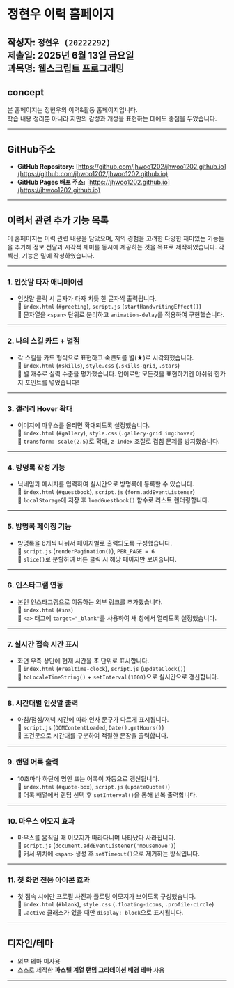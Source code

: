 # 정현우 이력 홈페이지

작성자: `정현우 (20222292)`  
제출일: 2025년 6월 13일 금요일  
과목명: 웹스크립트 프로그래밍  
---

## concept

본 홈페이지는 정현우의 이력&활동 홈페이지입니다.  
학습 내용 정리뿐 아니라 저만의 감성과 개성을 표현하는 데에도 중점을 두었습니다.

---

## GitHub주소

- **GitHub Repository:** [https://github.com/jhwoo1202/jhwoo1202.github.io](https://github.com/jhwoo1202/jhwoo1202.github.io)  
- **GitHub Pages 배포 주소:** [https://jhwoo1202.github.io](https://jhwoo1202.github.io)

---

## 이력서 관련 추가 기능 목록

이 홈페이지는 이력 관련 내용을 담았으며, 저의 경험을 고려한 다양한 재미있는 기능들을 추가해
정보 전달과 시각적 재미를 동시에 제공하는 것을 목표로 제작하였습니다.
각 섹션, 기능은 밑에 작성하였습니다.

---

### 1. 인삿말 타자 애니메이션  
- 인삿말 클릭 시 글자가 타자 치듯 한 글자씩 출력됩니다.  
📍 `index.html` (`#greeting`), `script.js` (`startHandwritingEffect()`)  
📎 문자열을 `<span>` 단위로 분리하고 `animation-delay`를 적용하여 구현했습니다.

---

### 2. 나의 스킬 카드 + 별점  
- 각 스킬을 카드 형식으로 표현하고 숙련도를 별(★)로 시각화했습니다.  
📍 `index.html` (`#skills`), `style.css` (`.skills-grid`, `.stars`)  
📎 별 개수로 실력 수준을 평가했습니다. 언어로만 모든것을 표현하기엔 아쉬워 한가지 포인트를 넣었습니다!

---

### 3. 갤러리 Hover 확대  
- 이미지에 마우스를 올리면 확대되도록 설정했습니다.  
📍 `index.html` (`#gallery`), `style.css` (`.gallery-grid img:hover`)  
📎 `transform: scale(2.5)`로 확대, `z-index` 조절로 겹침 문제를 방지했습니다.

---

### 4. 방명록 작성 기능  
- 닉네임과 메시지를 입력하여 실시간으로 방명록에 등록할 수 있습니다.  
📍 `index.html` (`#guestbook`), `script.js` (`form.addEventListener`)  
📎 `localStorage`에 저장 후 `loadGuestbook()` 함수로 리스트 렌더링합니다.

---

### 5. 방명록 페이징 기능  
- 방명록을 6개씩 나눠서 페이지별로 출력되도록 구성했습니다.  
📍 `script.js` (`renderPagination()`), `PER_PAGE = 6`  
📎 `slice()`로 분할하여 버튼 클릭 시 해당 페이지만 보여줍니다.

---

### 6. 인스타그램 연동  
- 본인 인스타그램으로 이동하는 외부 링크를 추가했습니다.  
📍 `index.html` (`#sns`)  
📎 `<a>` 태그에 `target="_blank"`를 사용하여 새 창에서 열리도록 설정했습니다.

---

### 7. 실시간 접속 시간 표시  
- 화면 우측 상단에 현재 시간을 초 단위로 표시합니다.  
📍 `index.html` (`#realtime-clock`), `script.js` (`updateClock()`)  
📎 `toLocaleTimeString()` + `setInterval(1000)`으로 실시간으로 갱신합니다.

---

### 8. 시간대별 인삿말 출력  
- 아침/점심/저녁 시간에 따라 인사 문구가 다르게 표시됩니다.  
📍 `script.js` (`DOMContentLoaded`, `Date().getHours()`)  
📎 조건문으로 시간대를 구분하여 적절한 문장을 출력합니다.

---

### 9. 랜덤 어록 출력  
- 10초마다 하단에 명언 또는 어록이 자동으로 갱신됩니다.  
📍 `index.html` (`#quote-box`), `script.js` (`updateQuote()`)  
📎 어록 배열에서 랜덤 선택 후 `setInterval()`을 통해 반복 출력합니다.

---

### 10. 마우스 이모지 효과  
- 마우스를 움직일 때 이모지가 따라다니며 나타났다 사라집니다.  
📍 `script.js` (`document.addEventListener('mousemove')`)  
📎 커서 위치에 `<span>` 생성 후 `setTimeout()`으로 제거하는 방식입니다.

---

### 11. 첫 화면 전용 아이콘 효과  
- 첫 접속 시에만 프로필 사진과 플로팅 이모지가 보이도록 구성했습니다.  
📍 `index.html` (`#blank`), `style.css` (`.floating-icons`, `.profile-circle`)  
📎 `.active` 클래스가 있을 때만 `display: block`으로 표시됩니다.

---

## 디자인/테마

- 외부 테마 미사용  
- 스스로 제작한 **파스텔 계열 랜덤 그라데이션 배경 테마** 사용

---
